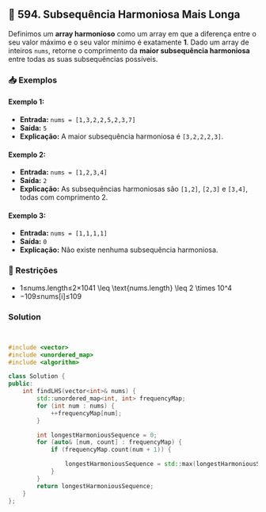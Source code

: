 ## 🧩 594. Subsequência Harmoniosa Mais Longa

Definimos um **array harmonioso** como um array em que a diferença entre o seu valor máximo e o seu valor mínimo é exatamente **1**.
Dado um array de inteiros `nums`, retorne o comprimento da **maior subsequência harmoniosa** entre todas as suas subsequências possíveis.

### 📥 Exemplos

#### Exemplo 1:

- **Entrada:** `nums = [1,3,2,2,5,2,3,7]`
- **Saída:** `5`
- **Explicação:** A maior subsequência harmoniosa é `[3,2,2,2,3]`.

#### Exemplo 2:

- **Entrada:** `nums = [1,2,3,4]`
- **Saída:** `2`
- **Explicação:** As subsequências harmoniosas são `[1,2]`, `[2,3]` e `[3,4]`, todas com comprimento 2.

#### Exemplo 3:

- **Entrada:** `nums = [1,1,1,1]`
- **Saída:** `0`
- **Explicação:** Não existe nenhuma subsequência harmoniosa.

### 📏 Restrições

- 1≤nums.length≤2×1041 \leq \text{nums.length} \leq 2 \times 10^4
- −109≤nums[i]≤109

### Solution

```c++
  

#include <vector>
#include <unordered_map>
#include <algorithm>

class Solution {
public:
    int findLHS(vector<int>& nums) {
        std::unordered_map<int, int> frequencyMap;
        for (int num : nums) {
            ++frequencyMap[num];
        }

        int longestHarmoniousSequence = 0;
        for (auto& [num, count] : frequencyMap) {
            if (frequencyMap.count(num + 1)) {

                longestHarmoniousSequence = std::max(longestHarmoniousSequence, count + frequencyMap[num + 1]);
            }
        }
        return longestHarmoniousSequence;
    }
};
```

